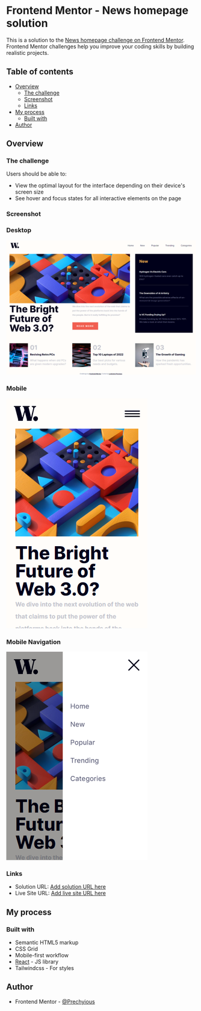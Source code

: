 # Frontend Mentor - News homepage solution

This is a solution to the [News homepage challenge on Frontend Mentor](https://www.frontendmentor.io/challenges/news-homepage-H6SWTa1MFl). Frontend Mentor challenges help you improve your coding skills by building realistic projects.

## Table of contents

-   [Overview](#overview)
    -   [The challenge](#the-challenge)
    -   [Screenshot](#screenshot)
    -   [Links](#links)
-   [My process](#my-process)
    -   [Built with](#built-with)
-   [Author](#author)

## Overview

### The challenge

Users should be able to:

-   View the optimal layout for the interface depending on their device's screen size
-   See hover and focus states for all interactive elements on the page

### Screenshot

### Desktop

![](./screenshots/News-homepage-desktop.png)

### Mobile

![](./screenshots/News-homepage-mobile.png)

### Mobile Navigation

![](./screenshots/News-homepage-mobile-nav.png)

### Links

-   Solution URL: [Add solution URL here](https://github.com/Prechyious/news-homepage)
-   Live Site URL: [Add live site URL here](https://prech-news-homepage.netlify.app/)

## My process

### Built with

-   Semantic HTML5 markup
-   CSS Grid
-   Mobile-first workflow
-   [React](https://reactjs.org/) - JS library
-   Tailwindcss - For styles

## Author

-   Frontend Mentor - [@Prechyious](https://www.frontendmentor.io/profile/Prechyious)
